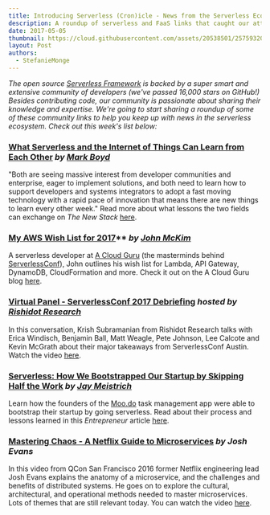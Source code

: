 ```yaml
---
title: Introducing Serverless (Cron)icle - News from the Serverless Ecosystem
description: A roundup of serverless and FaaS links that caught our attention this week.
date: 2017-05-05
thumbnail: https://cloud.githubusercontent.com/assets/20538501/25759320/8bb86c20-3197-11e7-8d3d-5479c197c049.png
layout: Post
authors:
  - StefanieMonge
---
```


*The open source [Serverless Framework](https://github.com/serverless/serverless) is backed by a super smart and extensive community of developers (we've passed 16,000 stars on GitHub!) Besides contributing code, our community is passionate about sharing their knowledge and expertise. We're going to start sharing a roundup of some of these community links to help you keep up with news in the serverless ecosystem. Check out this week's list below:*

### [What Serverless and the Internet of Things Can Learn from Each Other](https://thenewstack.io/iot-serverless-can-learn/) *by [Mark Boyd](https://twitter.com/mgboydcom)*
"Both are seeing massive interest from developer communities and enterprise, eager to implement solutions, and both need to learn how to support developers and systems integrators to adopt a fast moving technology with a rapid pace of innovation that means there are new things to learn every other week." Read more about what lessons the two fields can exchange on *The New Stack* [here](https://thenewstack.io/iot-serverless-can-learn/).

### [My AWS Wish List for 2017](https://read.acloud.guru/my-aws-wishlist-for-2017-8c55a7b7b475)** *by [John McKim](https://twitter.com/johncmckim)*
A serverless developer at [A Cloud Guru](https://acloud.guru/) (the masterminds behind [ServerlessConf](http://serverlessconf.io/)), John outlines his wish list for Lambda, API Gateway, DynamoDB, CloudFormation and more. Check it out on the A Cloud Guru blog [here](https://read.acloud.guru/my-aws-wishlist-for-2017-8c55a7b7b475).

### [Virtual Panel - ServerlessConf 2017 Debriefing](https://youtu.be/7OPYapnBOzA) *hosted by [Rishidot Research](https://twitter.com/rishidot)*
In this conversation, Krish Subramanian from Rishidot Research talks with Erica Windisch, Benjamin Ball, Matt Weagle, Pete Johnson, Lee Calcote and Kevin McGrath about their major takeaways from ServerlessConf Austin. Watch the video [here](https://youtu.be/7OPYapnBOzA).

### [Serverless: How We Bootstrapped Our Startup by Skipping Half the Work](http://entm.ag/788) *by [Jay Meistrich](https://twitter.com/jmeistrich)*
Learn how the founders of the [Moo.do](https://www.moo.do/) task management app were able to bootstrap their startup by going serverless. Read about their process and lessons learned in this *Entrepreneur* article [here](http://entm.ag/788).

### [Mastering Chaos - A Netflix Guide to Microservices](https://youtu.be/CZ3wIuvmHeM) *by Josh Evans*
In this video from QCon San Francisco 2016 former Netflix engineering lead Josh Evans explains the anatomy of a microservice, and the challenges and benefits of distributed systems. He goes on to explore the cultural, architectural, and operational methods needed to master microservices. Lots of themes that are still relevant today. You can watch the video [here](https://youtu.be/CZ3wIuvmHeM).


